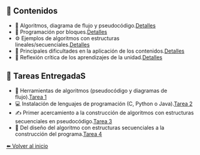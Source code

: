 ## 📖 **Contenidos**

- 🧠 Algoritmos, diagrama de flujo y pseudocódigo.[Detalles](Pseudocódigo.md)
- 🧩 Programación por bloques.[Detalles](ProgramacionB.md)
- ⚙️ Ejemplos de algoritmos con estructuras lineales/secuenciales.[Detalles](Ejemplosc.md)
- 🚧 Principales dificultades en la aplicación de los contenidos.[Detalles](dificultades.md)
- 💭 Reflexión crítica de los aprendizajes de la unidad.[Detalles](Refexion.md)

## 📑 **Tareas EntregadaS**

- 🧮 Herramientas de algoritmos (pseudocódigo y diagramas de flujo).[Tarea 1](Naranjo_Pilar.Informe1.pdf)
- 💻 Instalación de lenguajes de programación (C, Python o Java).[Tarea 2](Naranjo.Pilar_FundamentosdeAlgoritmosyProgramas.pdf)
- ✍️ Primer acercamiento a la construcción de algoritmos con estructuras secuenciales
  en pseudocódigo.[Tarea 3](NARANJO_QUIZHPE_PILAR_VALENTINA_PL1.psc.pdf)
- 🔧 Del diseño del algoritmo con estructuras secuenciales a la construcción del programa.[Tarea 4](Naranjo_Pilar_Reporte.técnico.APE.pdf)
  

[⬅️ Volver al inicio](README.md)
